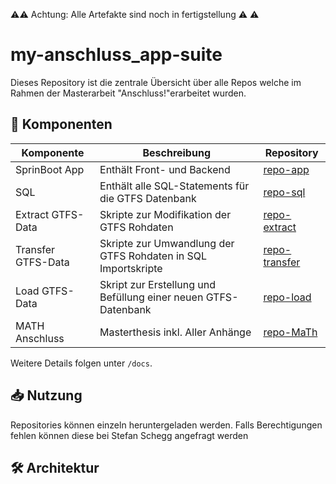 ⚠️⚠️  Achtung: Alle Artefakte sind noch in fertigstellung ⚠️ ⚠️ 

# my-anschluss_app-suite

Dieses Repository ist die zentrale Übersicht über alle Repos welche im Rahmen der Masterarbeit "Anschluss!"erarbeitet wurden.

## 🔗 Komponenten

| Komponente         | Beschreibung                                                  | Repository                                                                 |
|--------------------|---------------------------------------------------------------|----------------------------------------------------------------------------|
| SprinBoot App      | Enthält Front- und Backend                                    | [repo-app](https://github.com/schegste/anschluss_v1_1)                     |
| SQL                | Enthält alle SQL-Statements für die GTFS Datenbank            | [repo-sql](https://github.com/schegste/0_sql_Statements)                   |
| Extract GTFS-Data  | Skripte zur Modifikation der GTFS Rohdaten                    | [repo-extract](https://github.com/schegste/01_transform_gtfs_txt_data_v1)  |
| Transfer GTFS-Data | Skripte zur Umwandlung der GTFS Rohdaten in SQL Importskripte | [repo-transfer](https://github.com/schegste/02_transform_txt_to_sql_v1)    |
| Load GTFS-Data     | Skript zur Erstellung und Befüllung einer neuen GTFS-Datenbank| [repo-load](https://github.com/schegste/03_create_load_gtfs_db_v1)         |
| MATH Anschluss     | Masterthesis inkl. Aller Anhänge                              | [repo-MaTh](https://github.com/schegste/Dokumente_MaTh_Anschluss_SSchegg)  |

Weitere Details folgen unter `/docs`.

## 📥 Nutzung

Repositories können einzeln heruntergeladen werden. Falls Berechtigungen fehlen können diese bei Stefan Schegg angefragt werden

## 🛠 Architektur



